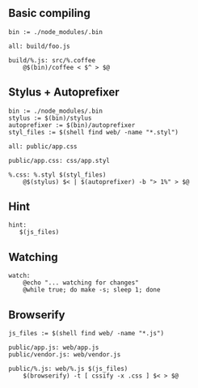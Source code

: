 Basic compiling
---------------

    bin := ./node_modules/.bin

    all: build/foo.js

    build/%.js: src/%.coffee
        @$(bin)/coffee < $^ > $@

Stylus + Autoprefixer
---------------------

    bin := ./node_modules/.bin
    stylus := $(bin)/stylus
    autoprefixer := $(bin)/autoprefixer
    styl_files := $(shell find web/ -name "*.styl")

    all: public/app.css

    public/app.css: css/app.styl

    %.css: %.styl $(styl_files)
        @$(stylus) $< | $(autoprefixer) -b "> 1%" > $@

Hint
----

    hint:
       $(js_files)

Watching
--------

    watch:
        @echo "... watching for changes"
        @while true; do make -s; sleep 1; done

Browserify
----------

    js_files := $(shell find web/ -name "*.js")

    public/app.js: web/app.js
    public/vendor.js: web/vendor.js

    public/%.js: web/%.js $(js_files)
        $(browserify) -t [ cssify -x .css ] $< > $@

